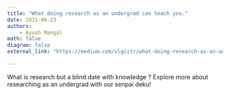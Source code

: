 ```yaml
---
title: "What doing research as an undergrad can teach you."
date: 2021-06-23
authors:
    - Ayush Mangal
math: false
diagram: false
external_link: "https://medium.com/vlgiitr/what-doing-research-as-an-undergrad-can-teach-you-fa6ea1836b97"

---
```


What is research but a blind date with knowledge ? Explore more about researching as an undergrad with our senpai deku!
